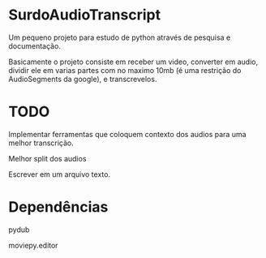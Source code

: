 # SurdoAudioTranscript
Um pequeno projeto para estudo de python através de pesquisa e documentação.

Basicamente o projeto consiste em receber um video, converter em audio, dividir ele em varias partes com no maximo 10mb (é uma restrição do AudioSegments da google), e transcrevelos.

# TODO
Implementar ferramentas que coloquem contexto dos audios para uma melhor transcrição.

Melhor split dos audios

Escrever em um arquivo texto.

# Dependências
pydub

moviepy.editor
